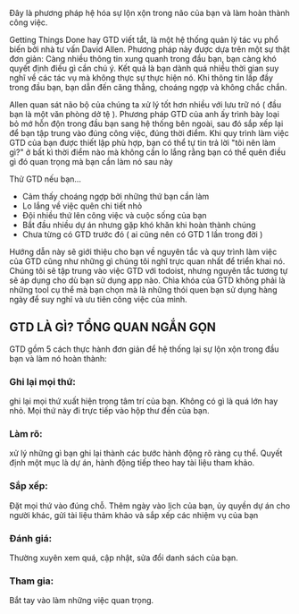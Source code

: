 Đây là phương pháp hệ hóa sự lộn xộn trong não của bạn và làm hoàn thành công việc.

Getting Things Done hay GTD viết tắt, là một hệ thống quản lý tác vụ phổ biến bởi nhà tư vấn David Allen. 
Phương pháp này được dựa trên một sự thật đơn giản: Càng nhiều thông tin xung quanh trong đầu bạn, bạn càng khó quyết định điều gì cần chú ý. Kết quả là
bạn dành quá nhiều thời gian suy nghĩ về các tác vụ mà không thực sự thực hiện nó. Khi thông tin lấp đầy trong đầu bạn, bạn dẫn đến căng thẳng, choáng ngợp
và không chắc chắn. 

Allen quan sát não bộ của chúng ta xử lý tốt hơn nhiều với lưu trữ nó ( đầu bạn là một văn phòng dở tệ ). Phương pháp GTD của anh ấy trình bày loại bỏ mớ 
hỗn độn trong đầu bạn sang hệ thống bên ngoài, sau đó sắp xếp lại để bạn tập trung vào đúng công việc, đúng thời điểm. Khi quy trình làm việc GTD của bạn
được thiết lập phù hợp, bạn có thể tự tin trả lời "tôi nên làm gì?" ở bất kì thời điểm nào mà không cần lo lắng rằng bạn có thể quên điều gì đó quan trọng
mà bạn cần làm nó sau này 

Thử GTD nếu bạn...
- Cảm thấy choáng ngợp bởi những thứ bạn cần làm
- Lo lắng về việc quên chi tiết nhỏ
- Đội nhiều thứ lên công việc và cuộc sống của bạn
- Bắt đầu nhiều dự án nhưng gặp khó khăn khi hoàn thành chúng
- Chưa từng có GTD trước đó ( ai cũng nên có GTD 1 lần trong đời )

Hướng dẫn này sẽ giới thiệu cho bạn về nguyên tắc và quy trình làm việc của GTD cũng như những gì chúng tôi nghĩ trực quan nhất để triển khai nó.
Chúng tôi sẽ tập trung vào việc GTD với todoist, nhưng nguyên tắc tương tự sẽ áp dụng cho dù bạn sử dụng app nào. Chìa khóa của GTD không phải là những
tool cụ thể mà bạn chọn mà là những thói quen bạn sử dụng hàng ngày để suy nghĩ và ưu tiên công việc của mình.

## GTD LÀ GÌ? TỔNG QUAN NGẮN GỌN
GTD gồm 5 cách thực hành đơn giản để hệ thống lại sự lộn xộn trong đầu bạn và làm nó hoàn thành:
### Ghi lại mọi thứ: 
ghi lại mọi thứ xuất hiện trong tâm trí của bạn. Không có gì là quá lớn hay nhỏ. Mọi thứ này đi trực tiếp vào hộp thư đến của bạn.
### Làm rõ:
xử lý những gì bạn ghi lại thành các bước hành động rõ ràng cụ thể. Quyết định một mục là dự án, hành động tiếp theo hay tài liệu tham khảo.
### Sắp xếp: 
Đặt mọi thứ vào đúng chỗ. Thêm ngày vào lịch của bạn, ủy quyền dự án cho người khác, gửi tài liệu thảm khảo và sắp xếp các nhiệm vụ của bạn
### Đánh giá:
Thường xuyên xem quá, cập nhật, sửa đổi danh sách của bạn.
### Tham gia:
Bắt tay vào làm những việc quan trọng.






